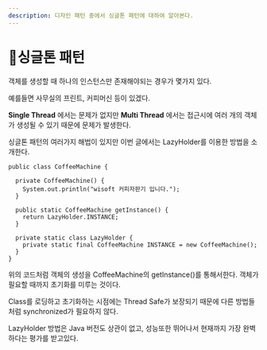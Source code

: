 ```yaml
---
description: 디자인 패턴 중에서 싱글톤 패턴에 대하여 알아본다.
---
```


# 싱글톤 패턴

객체를 생성할 때 하나의 인스턴스만 존재해야되는 경우가 몇가지 있다.&#x20;

예를들면 사무실의 프린트, 커피머신 등이 있겠다.

**Single Thread** 에서는 문제가 없지만 **Multi Thread** 에서는 접근시에 여러 개의 객체가 생성될 수 있기 때문에 문제가 발생한다.

싱글톤 패턴의 여러가지 해법이 있지만 이번 글에서는 LazyHolder를 이용한 방법을 소개한다.

```
public class CoffeeMachine {

  private CoffeeMachine() {
    System.out.println("wisoft 커피자판기 입니다.");
  }

  public static CoffeeMachine getInstance() {
    return LazyHolder.INSTANCE;
  }

  private static class LazyHolder {
    private static final CoffeeMachine INSTANCE = new CoffeeMachine();
  }
}
```

위의 코드처럼 객체의 생성을 CoffeeMachine의 getInstance()를 통해서한다. 객체가 필요할 때까지 초기화를 미루는 것이다.

Class를 로딩하고 초기화하는 시점에는 Thread Safe가 보장되기 때문에 다른 방법들 처럼 synchronized가 필요하지 않다.

LazyHolder 방법은 Java 버전도 상관이 없고, 성능또한 뛰어나서 현재까지 가장 완벽하다는 평가를 받고있다.
